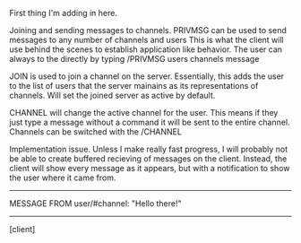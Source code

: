 First thing I'm adding in here.

Joining and sending messages to channels. 
PRIVMSG can be used to send messages to any number of channels and users
    This is what the client will use behind the scenes to establish application like behavior. The user can always to the directly 
    by typing /PRIVMSG users channels message

JOIN is used to join a channel on the server. Essentially, this adds the user to the list of users that the server 
    mainains as its representations of channels. Will set the joined server as active by default. 

CHANNEL will change the active channel for the user. This means if they just type a message without a command it will be sent to the 
    entire channel. Channels can be switched with the /CHANNEL <channelName>

Implementation issue. 
Unless I make really fast progress, I will probably not be able to create buffered recieving of messages on the client.
Instead, the client will show every message as it appears, but with a notification to show the user where it came from.

***************************
MESSAGE FROM user/#channel:
    "Hello there!"
***************************
[client]